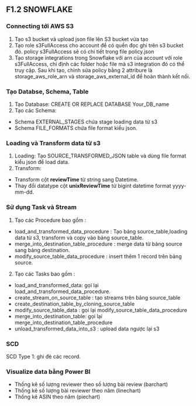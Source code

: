 ## F1.2 SNOWFLAKE

### Connecting tới AWS S3

1. Tạo s3 bucket và upload json file lên S3 bucket vừa tạo
2. Tạo role s3FullAccess cho account để có quền đọc ghi trên s3 bucket đó. policy s3FullAccess sẽ có chi tiết trong file policy.json
3. Tạo storage integrations trong Snowflake với arn của account với role s3FullAccess, chỉ định các folder hoặc file mà s3 integration đó có thể truy cập. Sau khi tạo, chỉnh sửa policy bằng 2 attribure là storage_aws_role_arn và storage_aws_external_id để hoàn thành kết nối.

### Tạo Databse, Schema, Table

1. Tạo Database: CREATE OR REPLACE DATABASE Your_DB_name
2. Tạo các Schema:

- Schema EXTERNAL_STAGES chứa stage loading data từ s3
- Schema FILE_FORMATS chứa file format kiểu json.

### Loading và Transform data từ s3

1. Loading: Tạo SOURCE_TRANSFORMED_JSON table và dùng file format kiểu json để load data.
2. Transform:

- Transform cột **reviewTime** từ string sang Datetime.
- Thay đổi datatype cột **unixReviewTime** từ bigint datetime format yyyy-mm-dd.

### Sử dụng Task và Stream

1. Tạo các Procedure bao gồm :

- load_and_transformed_data_procedure : Tạo bảng source_table,loading data từ s3, transform và copy vào bảng source_table.
- merge_into_destination_table_procedure : merge data từ bảng source sang bảng destination.
- modify_source_table_data_procedure : insert thêm 1 record trên bảng source.

2. Tạo các Tasks bao gồm :

- load_and_transformed_data: gọi lại load_and_transformed_data_procedure.
- create_stream_on_source_table : tạo streams trên bảng source_table
- create_destination_table_by_cloning_source_table
- modify_source_table_data : gọi lại modify_source_table_data_procedure
- merge_into_destination_table: gọi lại merge_into_destination_table_procedure
- unload_transformed_data_into_s3 : upload data ngược lại s3

### SCD

SCD Type 1: ghi đè các record.

### Visualize data bằng Power BI

- Thống kê số lượng reviewer theo số lượng bài review (barchart)
- Thống kê số lượng bài reviewer theo năm (linechart)
- Thống kê ASIN theo năm (piechart)
